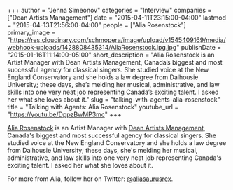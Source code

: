 +++
author = "Jenna Simeonov"
categories = "Interview"
companies = ["Dean Artists Management"]
date = "2015-04-11T23:15:00-04:00"
lastmod = "2015-04-13T21:56:00-04:00"
people = ["Alia Rosenstock"]
primary_image = "https://res.cloudinary.com/schmopera/image/upload/v1545409169/media/webhook-uploads/1428808435314/AliaRosenstock.jpg.jpg"
publishDate = "2015-01-16T11:14:00-05:00"
short_description = "Alia Rosenstock is an Artist Manager with Dean Artists Management, Canada’s biggest and most successful agency for classical singers. She studied voice at the New England Conservatory and she holds a law degree from Dalhousie University; these days, she’s melding her musical, administrative, and law skills into one very neat job representing Canada’s exciting talent. I asked her what she loves about it."
slug = "talking-with-agents-alia-rosenstock"
title = "Talking with Agents: Alia Rosenstock"
youtube_url = "https://youtu.be/DppzBwMP3mc"
+++

[Alia Rosenstock](https://www.linkedin.com/pub/alia-rosenstock/17/792/b40) is an Artist Manager with [Dean Artists Management](http://deanartists.com/), Canada's biggest and most successful agency for classical singers. She studied voice at the New England Conservatory and she holds a law degree from Dalhousie University; these days, she's melding her musical, administrative, and law skills into one very neat job representing Canada's exciting talent. I asked her what she loves about it.

For more from Alia, follow her on Twitter: [@aliasaurusrex](https://twitter.com/aliasaurusrex).
